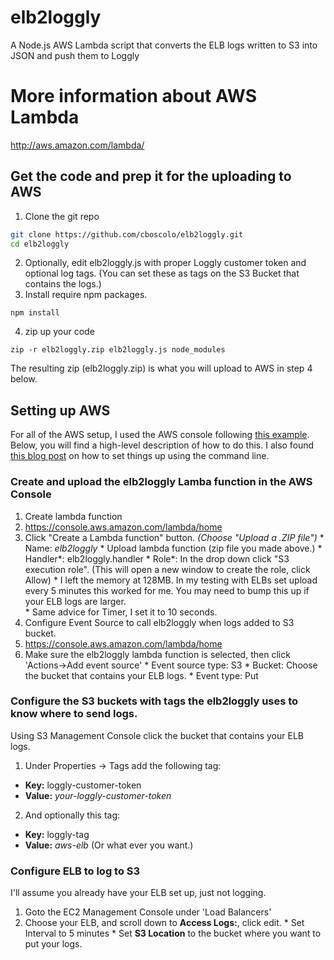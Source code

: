 # elb2loggly
A Node.js AWS Lambda script that converts the ELB logs written to S3 into JSON and push them to Loggly

# More information about AWS Lambda
http://aws.amazon.com/lambda/

## Get the code and prep it for the uploading to AWS
1. Clone the git repo
```bash
git clone https://github.com/cboscolo/elb2loggly.git
cd elb2loggly
```
2. Optionally, edit elb2loggly.js with proper Loggly customer token and optional log tags. (You can set these as tags on the S3 Bucket that contains the logs.)
3. Install require npm packages.
```
npm install
```
4. zip up your code
```
zip -r elb2loggly.zip elb2loggly.js node_modules
```
The resulting zip (elb2loggly.zip) is what you will upload to AWS in step 4 below.

## Setting up AWS
For all of the AWS setup, I used the AWS console following [this example](http://docs.aws.amazon.com/lambda/latest/dg/getting-started-amazons3-events.html).  Below, you will find a high-level description of how to do this.  I also found [this blog post](http://alestic.com/2014/11/aws-lambda-cli) on how to set things up using the command line.

### Create and upload the elb2loggly Lamba function in the AWS Console
1. Create lambda function
  1. https://console.aws.amazon.com/lambda/home
  2. Click "Create a Lambda function" button. *(Choose "Upload a .ZIP file")*
    * Name: *elb2loggly*
    * Upload lambda function (zip file you made above.)
    * Handler*: elb2loggly.handler
    * Role*: In the drop down click "S3 execution role". (This will open a new window to create the role, click Allow)
    * I left the memory at 128MB.  In my testing with ELBs set upload every 5 minutes this worked for me.  You may need to bump this up if your ELB logs are larger.  
    * Same advice for Timer, I set it to 10 seconds.
2. Configure Event Source to call elb2loggly when logs added to S3 bucket.
  1. https://console.aws.amazon.com/lambda/home
  2. Make sure the elb2loggly lambda function is selected, then click 'Actions->Add event source'
    * Event source type: S3
    * Bucket: Choose the bucket that contains your ELB logs.
    * Event type: Put

### Configure the S3 buckets with tags the elb2loggly uses to know where to send logs.
Using S3 Management Console click the bucket that contains your ELB logs.
1. Under Properties -> Tags add the following tag:
  * **Key:** loggly-customer-token
  * **Value:** *your-loggly-customer-token*
2. And optionally this tag:
  * **Key:** loggly-tag
  * **Value:** *aws-elb* (Or what ever you want.)

### Configure ELB to log to S3
I'll assume you already have your ELB set up, just not logging.
  1. Goto the EC2 Management Console under 'Load Balancers'
  2. Choose your ELB, and scroll down to **Access Logs:**, click edit.
    * Set Interval to 5 minutes
    * Set **S3 Location** to the bucket where you want to put your logs.
